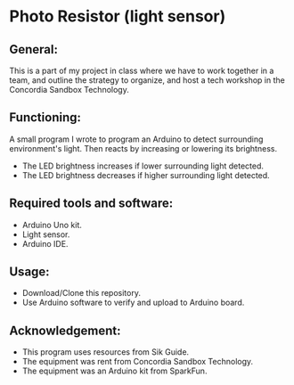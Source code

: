 # Photo Resistor (light sensor)
## General:
This is a part of my project in class where we have to work together in a team, and outline the strategy to organize, and host a tech workshop in the Concordia Sandbox Technology.

## Functioning:
A small program I wrote to program an Arduino to detect surrounding environment's light. Then reacts by increasing or lowering its brightness.
+ The LED brightness increases if lower surrounding light detected.
+ The LED brightness decreases if higher surrounding light detected.

## Required tools and software:
+ Arduino Uno kit.
+ Light sensor.
+ Arduino IDE.

## Usage:
+ Download/Clone this repository.
+ Use Arduino software to verify and upload to Arduino board.

## Acknowledgement:
+ This program uses resources from Sik Guide.
+ The equipment was rent from Concordia Sandbox Technology.
+ The equipment was an Arduino kit from SparkFun.

